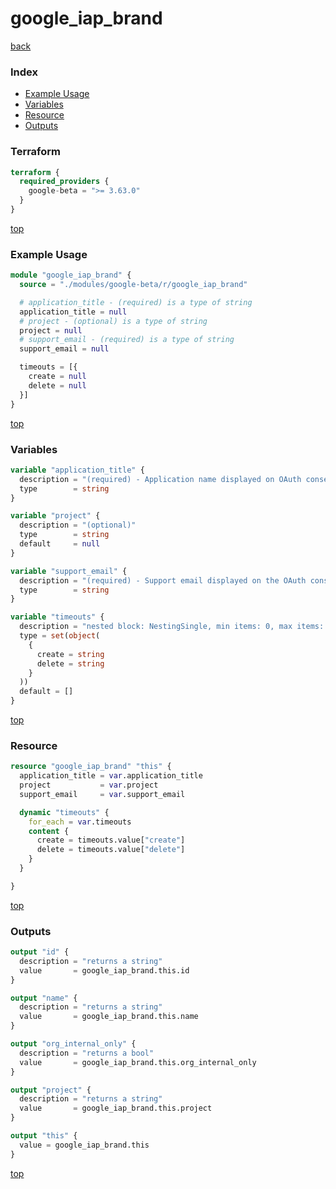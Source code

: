 # google_iap_brand

[back](../google-beta.md)

### Index

- [Example Usage](#example-usage)
- [Variables](#variables)
- [Resource](#resource)
- [Outputs](#outputs)

### Terraform

```terraform
terraform {
  required_providers {
    google-beta = ">= 3.63.0"
  }
}
```

[top](#index)

### Example Usage

```terraform
module "google_iap_brand" {
  source = "./modules/google-beta/r/google_iap_brand"

  # application_title - (required) is a type of string
  application_title = null
  # project - (optional) is a type of string
  project = null
  # support_email - (required) is a type of string
  support_email = null

  timeouts = [{
    create = null
    delete = null
  }]
}
```

[top](#index)

### Variables

```terraform
variable "application_title" {
  description = "(required) - Application name displayed on OAuth consent screen."
  type        = string
}

variable "project" {
  description = "(optional)"
  type        = string
  default     = null
}

variable "support_email" {
  description = "(required) - Support email displayed on the OAuth consent screen. Can be either a\nuser or group email. When a user email is specified, the caller must\nbe the user with the associated email address. When a group email is\nspecified, the caller can be either a user or a service account which\nis an owner of the specified group in Cloud Identity."
  type        = string
}

variable "timeouts" {
  description = "nested block: NestingSingle, min items: 0, max items: 0"
  type = set(object(
    {
      create = string
      delete = string
    }
  ))
  default = []
}
```

[top](#index)

### Resource

```terraform
resource "google_iap_brand" "this" {
  application_title = var.application_title
  project           = var.project
  support_email     = var.support_email

  dynamic "timeouts" {
    for_each = var.timeouts
    content {
      create = timeouts.value["create"]
      delete = timeouts.value["delete"]
    }
  }

}
```

[top](#index)

### Outputs

```terraform
output "id" {
  description = "returns a string"
  value       = google_iap_brand.this.id
}

output "name" {
  description = "returns a string"
  value       = google_iap_brand.this.name
}

output "org_internal_only" {
  description = "returns a bool"
  value       = google_iap_brand.this.org_internal_only
}

output "project" {
  description = "returns a string"
  value       = google_iap_brand.this.project
}

output "this" {
  value = google_iap_brand.this
}
```

[top](#index)